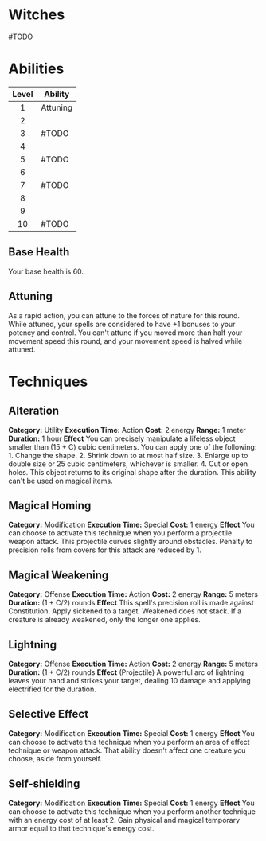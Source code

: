 # Witches
#TODO 

# Abilities

| Level | Ability  |
| :---: | -------- |
|   1   | Attuning |
|   2   |          |
|   3   | #TODO    |
|   4   |          |
|   5   | #TODO    |
|   6   |          |
|   7   | #TODO    |
|   8   |          |
|   9   |          |
|  10   | #TODO    |
## Base Health
Your base health is 60.

## Attuning
As a rapid action, you can attune to the forces of nature for this round. While attuned, your spells are considered to have +1 bonuses to your potency and control. You can't attune if you moved more than half your movement speed this round, and your movement speed is halved while attuned.

# Techniques
## Alteration
**Category:** Utility
**Execution Time:** Action
**Cost:** 2 energy
**Range:** 1 meter
**Duration:** 1 hour
**Effect**
	You can precisely manipulate a lifeless object smaller than (15 + C) cubic centimeters. You can apply one of the following:
	1. Change the shape.
	2. Shrink down to at most half size.
	3. Enlarge up to double size or 25 cubic centimeters, whichever is smaller.
	4. Cut or open holes.
	This object returns to its original shape after the duration. This ability can't be used on magical items.

## Magical Homing
**Category:** Modification
**Execution Time:** Special
**Cost:** 1 energy
**Effect**
	You can choose to activate this technique when you perform a projectile weapon attack.
	This projectile curves slightly around obstacles. Penalty to precision rolls from covers for this attack are reduced by 1.

## Magical Weakening
**Category:** Offense
**Execution Time:** Action
**Cost:** 2 energy 
**Range:** 5 meters
**Duration:** (1 + C/2) rounds
**Effect**
	This spell's precision roll is made against Constitution. 
	Apply sickened to a target. 
	Weakened does not stack. If a creature is already weakened, only the longer one applies. 

## Lightning
**Category:** Offense
**Execution Time:** Action
**Cost:** 2 energy
**Range:** 5 meters
**Duration:** (1 + C/2) rounds
**Effect**
	(Projectile)
	A powerful arc of lightning leaves your hand and strikes your target, dealing 10 damage and applying electrified for the duration.

## Selective Effect
**Category:** Modification
**Execution Time:** Special
**Cost:** 1 energy
**Effect**
	You can choose to activate this technique when you perform an area of effect technique or weapon attack.
	That ability doesn't affect one creature you choose, aside from yourself.

## Self-shielding
**Category:** Modification
**Execution Time:** Special
**Cost:** 1 energy
**Effect**
	You can choose to activate this technique when you perform another technique with an energy cost of at least 2.
	Gain physical and magical temporary armor equal to that technique's energy cost.